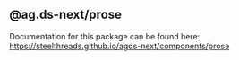 ## @ag.ds-next/prose

Documentation for this package can be found here: https://steelthreads.github.io/agds-next/components/prose
